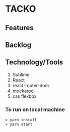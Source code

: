 # TACKO
 
## Features
 
## Backlog

## Technology/Tools
1. Sublime
2. React
3. react-router-dom
4. mockaroo
5. css flexbox

### To run on local machine
```
> yarn install
> yarn start
```



